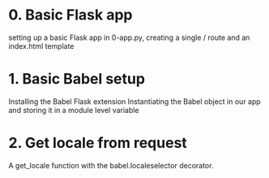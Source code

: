 # 0. Basic Flask app
setting up a basic Flask app in 0-app.py, creating a single / route and an index.html template

# 1. Basic Babel setup
Installing the Babel Flask extension
Instantiating the Babel object in our app and storing it in a module level variable

# 2. Get locale from request
A get_locale function with the babel.localeselector decorator.
